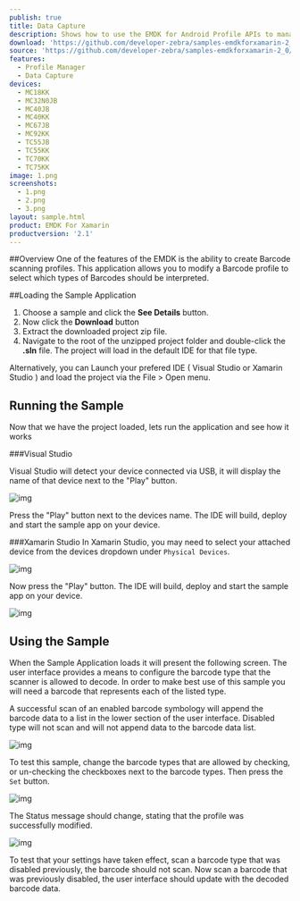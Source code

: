 ```yaml
---
publish: true
title: Data Capture
description: Shows how to use the EMDK for Android Profile APIs to manage Data Capture profiles.
download: 'https://github.com/developer-zebra/samples-emdkforxamarin-2_0/archive/ProfileDataCaptureSample1.zip'
source: 'https://github.com/developer-zebra/samples-emdkforxamarin-2_0/tree/ProfileDataCaptureSample1'
features:
  - Profile Manager
  - Data Capture
devices:
  - MC18KK
  - MC32N0JB
  - MC40JB
  - MC40KK
  - MC67JB
  - MC92KK
  - TC55JB
  - TC55KK
  - TC70KK
  - TC75KK
image: 1.png
screenshots:
  - 1.png
  - 2.png
  - 3.png
layout: sample.html
product: EMDK For Xamarin
productversion: '2.1'
---
```


##Overview
One of the features of the EMDK is the ability to create Barcode scanning profiles. This application allows you to modify a Barcode profile to select which types of Barcodes should be interpreted.

##Loading the Sample Application

1. Choose a sample and click the **See Details** button.
2. Now click the **Download** button 
3. Extract the downloaded project zip file.
4. Navigate to the root of the unzipped project folder and double-click the **.sln** file. The project will load in the default IDE for that file type.

Alternatively, you can Launch your prefered IDE ( Visual Studio or Xamarin Studio ) and load the project via the File > Open menu.  

## Running the Sample
Now that we have the project loaded, lets run the application and see how it works

###Visual Studio

Visual Studio will detect your device connected via USB, it will display the name of that device next to the "Play" button.

![img](../../images/samples/vsPlayButton.png)

Press the "Play" button next to the devices name.  The IDE will build, deploy and start the sample app on your device.

###Xamarin Studio
In Xamarin Studio, you may need to select your attached device from the devices dropdown under `Physical Devices`.

![img](../../images/samples/xs-select-device.png)

Now press the "Play" button. The IDE will build, deploy and start the sample app on your device.

![img](../../images/samples/xsPlayButton.png)

## Using the Sample
When the Sample Application loads it will present the following screen. The user interface provides a means to configure the barcode type that the scanner is allowed to decode. In order to make best use of this sample you will need a barcode that represents each of the listed type.

A successful scan of an enabled barcode symbology will append the barcode data to a list in the lower section of the user interface. Disabled type will not scan and will not append data to the barcode data list.



![img](../../images/samples/ProfileDataCaptureScreen1.png)

To test this sample, change the barcode types that are allowed by checking, or un-checking the checkboxes next to the barcode types. Then press the `Set` button.

![img](../../images/samples/ProfileDataCaptureScreen2.png)

The Status message should change, stating that the profile was successfully modified.

![img](../../images/samples/ProfileDataCaptureScreen3.png)

To test that your settings have taken effect, scan a barcode type that was disabled previously, the barcode should not scan. Now scan a barcode that was previously disabled, the user interface should update with the decoded barcode data.

















